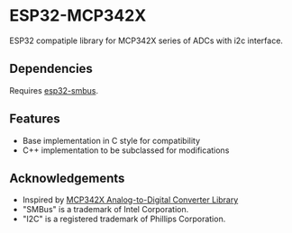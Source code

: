 # ESP32-MCP342X

ESP32 compatiple library for MCP342X series of ADCs with i2c interface.

## Dependencies

Requires [esp32-smbus](https://github.com/DavidAntliff/esp32-smbus).

## Features

 * Base implementation in C style for compatibility
 * C++ implementation to be subclassed for modifications

## Acknowledgements
 * Inspired by [MCP342X Analog-to-Digital Converter Library](https://github.com/uChip/MCP342X)
 * "SMBus" is a trademark of Intel Corporation.
 * "I2C" is a registered trademark of Phillips Corporation.
